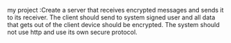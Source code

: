 my project :Create a server that receives encrypted messages and sends it to its receiver.
The client should send to system signed user and all data that gets out of the client device should be encrypted.
The system should not use http and use its own secure protocol.
